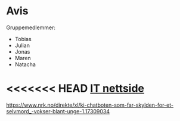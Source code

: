# Avis 

Gruppemedlemmer:
- Tobias
- Julian
- Jonas
- Maren 
- Natacha

<<<<<<< HEAD
<a href="https://itavisen.no/">IT nettside</a>
=======
https://www.nrk.no/direkte/xl/ki-chatboten-som-far-skylden-for-et-selvmord_-vokser-blant-unge-1.17309034